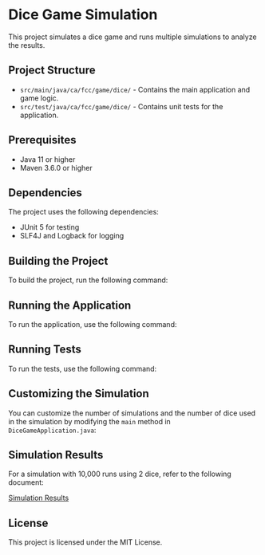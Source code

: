 
# Dice Game Simulation

This project simulates a dice game and runs multiple simulations to analyze the results.

## Project Structure

- `src/main/java/ca/fcc/game/dice/` - Contains the main application and game logic.
- `src/test/java/ca/fcc/game/dice/` - Contains unit tests for the application.

## Prerequisites

- Java 11 or higher
- Maven 3.6.0 or higher

## Dependencies

The project uses the following dependencies:

- JUnit 5 for testing
- SLF4J and Logback for logging

## Building the Project

To build the project, run the following command:



## Running the Application

To run the application, use the following command:



## Running Tests

To run the tests, use the following command:



## Customizing the Simulation

You can customize the number of simulations and the number of dice used in the simulation by modifying the `main` method in `DiceGameApplication.java`:



## Simulation Results

For a simulation with 10,000 runs using 2 dice, refer to the following document:

[Simulation Results](document/simulation-for-num-10000-with-2-dice.jpg)

## License

This project is licensed under the MIT License.
